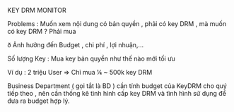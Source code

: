 KEY DRM MONITOR

Problems : Muốn xem nội dung có bản quyền , phải có key DRM , mà muốn có key DRM ? Phải mua

ð Ảnh hưởng đến Budget , chi phí , lợi nhuận,...

Số lượng Key : Mua key bản quyền như thế nào mới tối ưu

Ví dụ : 2 triệu User => Chỉ mua ¼ ~ 500k key DRM

Business Department ( gọi tắt là BD ) cần tính budget của KeyDRM cho quý tiếp theo , nên cần thống kê tình hình cấp key DRM và tình hình sử dụng để đưa ra budget hợp lý.

